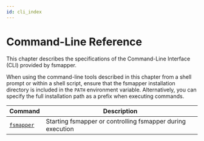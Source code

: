 ```yaml
---
id: cli_index
---
```


# Command-Line Reference

This chapter describes the specifications of the Command-Line Interface (CLI) provided by fsmapper.

When using the command-line tools described in this chapter from a shell prompt or within a shell script, ensure that the fsmapper installation directory is included in the `PATH` environment variable. Alternatively, you can specify the full installation path as a prefix when executing commands.

|Command|Description|
|-------|-----------|
|[`fsmapper`](/cli/fsmapper)|Starting fsmapper or controlling fsmapper during execution